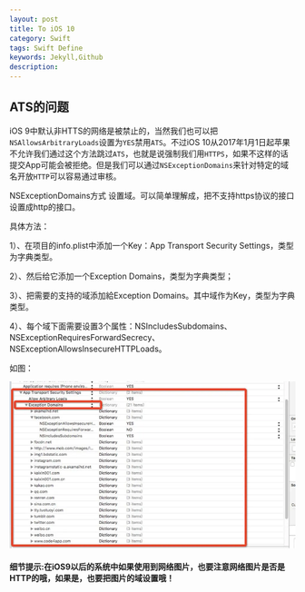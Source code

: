 ```yaml
---  
layout: post
title: To iOS 10
category: Swift
tags: Swift Define
keywords: Jekyll,Github
description: 
---  
```


## **ATS的问题**

iOS 9中默认非HTTS的网络是被禁止的，当然我们也可以把`NSAllowsArbitraryLoads`设置为`YES`禁用`ATS`。不过iOS 10从2017年1月1日起苹果不允许我们通过这个方法跳过`ATS`，也就是说强制我们用`HTTPS`，如果不这样的话提交App可能会被拒绝。但是我们可以通过`NSExceptionDomains`来针对特定的域名开放`HTTP`可以容易通过审核。

NSExceptionDomains方式 设置域。可以简单理解成，把不支持https协议的接口设置成http的接口。

具体方法：

1）、在项目的info.plist中添加一个Key：App Transport Security Settings，类型为字典类型。

2）、然后给它添加一个Exception Domains，类型为字典类型；

3）、把需要的支持的域添加給Exception Domains。其中域作为Key，类型为字典类型。

4）、每个域下面需要设置3个属性：NSIncludesSubdomains、NSExceptionRequiresForwardSecrecy、NSExceptionAllowsInsecureHTTPLoads。

如图：

![](/assets/postAssets/2016/575661-20160918170238256-1807962290.webp)



#### **细节提示:在iOS9以后的系统中如果使用到网络图片，也要注意网络图片是否是HTTP的哦，如果是，也要把图片的域设置哦！**

